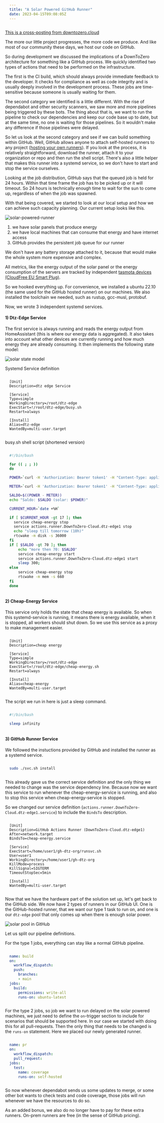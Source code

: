 ```yaml
---
title: "A Solar Powered GitHub Runner"
date: 2023-04-15T09:08:05Z
---
```

<a href="https://downtozero.cloud/posts/assets/2023/solar-powered-github-runner/">This is a cross-posting from downtozero.cloud</a>

The more our little project progresses, the more code we produce. And like most of our community these days, we host our code on GitHub.

So during development we discussed the implications of a DownToZero architecture for something like a GitHub process. We quickly identified two types of actions that need to be performed on the infrastructure. 

The first is the CI build, which should always provide immediate feedback to the developer. It checks for compliance as well as code integrity and is usually deeply involved in the development process. These jobs are time-sensitive because someone is usually waiting for them.

The second category we identified is a little different. With the rise of dependabot and other security scanners, we saw more and more pipelines being triggered by these bots. The thing about that is, we want to run the pipeline to check our dependencies and keep our code base up to date, but at the same time, no one is waiting for those pipelines. So it wouldn't make any difference if those pipelines were delayed.

So let us look at the second category and see if we can build something within GitHub. Well, GitHub allows anyone to attach self-hosted runners to any project ([hosting your own runners](https://docs.github.com/en/actions/hosting-your-own-runners)). If you look at the process, it is relatively straightforward, download the runner, attach it to your organization or repo and then run the shell script. There's also a little helper that makes this runner into a systemd service, so we don't have to start and stop the service ourselves.

Looking at the job distribution, GitHub says that the queued job is held for 24 hours. Within that time frame the job has to be picked up or it will timeout. So 24 hours is technically enough time to wait for the sun to come up, regardless of when the job was spawned.

With that being covered, we started to look at our local setup and how we can achieve such capacity planning.
Our current setup looks like this.

![solar-powered-runner](/assets/2023/solar-powered-machine.drawio.png)

1) we have solar panels that produce energy
2) we have local machines that can consume that energy and have internet access
3) GitHub provides the persistent job queue for our runner

We don't have any battery storage attached to it, because that would make the whole system more expensive and complex.

All metrics, like the energy output of the solar panel or the energy consumption of the servers are tracked by independent [tasmota devices (CloudFree EU Smart Plug)](https://cloudfree.shop/product/cloudfree-eu-smart-plug/). 

So we hooked everything up. For convenience, we installed a ubuntu 22.10 (the same used for the GitHub hosted runner) on our machines. We also installed the toolchain we needed, such as rustup, gcc-musl, protobuf.

Now, we wrote 3 independent systemd services.

#### 1) Dtz-Edge Service

The first service is always running and reads the energy output from HomeAssistant (this is where our energy data is aggregated). It also takes into account what other devices are currently running and how much energy they are already consuming. It then implements the following state model:

![solar state model](/assets/2023/solar-powered-state-model.drawio.png)

Systemd Service definition
```
[Unit]
Description=dtz edge Service

[Service]
Type=simple
WorkingDirectory=/root/dtz-edge
ExecStart=!/root/dtz-edge/busy.sh
Restart=always

[Install]
Alias=dtz-edge
WantedBy=multi-user.target
```

busy.sh shell script (shortened version)
```bash
#!/bin/bash

for (( ; ; ))
do

POWER=`curl -H 'Authorization: Bearer token1' -H "Content-Type: application/json" http://192.168.178.76:8123/api/states/sensor.solar_panel_energy_power 2> /dev/null | jq -r .state`

METER=`curl -H 'Authorization: Bearer token1' -H "Content-Type: application/json" http://192.168.178.76:8123/api/states/sensor.tasmota_energy_power_4 2> /dev/null | jq -r .state`

SALDO=$((POWER - METER))
echo "Saldo: $SALDO (solar: $POWER)"

CURRENT_HOUR=`date +%H`

if [ $CURRENT_HOUR -gt 17 ]; then
  service cheap-energy stop
  service actions.runner.DownToZero-Cloud.dtz-edge1 stop
  echo "sleep till tomorrow (10h)"
  rtcwake -m disk -s 36000
fi
if [ $SALDO -gt 70 ]; then
    echo "more then 70: $SALDO"
    service cheap-energy start
    service actions.runner.DownToZero-Cloud.dtz-edge1 start
    sleep 300;
else
    service cheap-energy stop
    rtcwake -m mem -s 660
fi
done
```

#### 2) Cheap-Energy Service

This service only holds the state that cheap energy is available. So when this systemd-service is running, it means there is energy available, when it is stopped, all workers should shut down.
So we use this service as a proxy to make management easier.

```
[Unit]
Description=cheap energy

[Service]
Type=simple
WorkingDirectory=/root/dtz-edge
ExecStart=!/root/dtz-edge/cheap-energy.sh
Restart=always

[Install]
Alias=cheap-energy
WantedBy=multi-user.target
```

The script we run in here is just a sleep command.

```bash
#!/bin/bash

sleep infinity
```

#### 3) GitHub Runner Service

We followed the instuctions provided by GitHub and installed the runner as a systemd service.

```bash
sudo ./svc.sh install
```

This already gave us the correct service definition and the only thing we needed to change was the service dependency line. Because now we want this service to run whenever the cheap-energy-service is running, and also to stop this service when cheap-energy-service is stopped.

So we changed our service definition (`actions.runner.DownToZero-Cloud.dtz-edge1.service`) to include the `BindsTo` description.

```
[Unit]
Description=GitHub Actions Runner (DownToZero-Cloud.dtz-edge1)
After=network.target
BindsTo=cheap-energy.service

[Service]
ExecStart=/home/user1/gh-dtz-org/runsvc.sh
User=user1
WorkingDirectory=/home/user1/gh-dtz-org
KillMode=process
KillSignal=SIGTERM
TimeoutStopSec=5min

[Install]
WantedBy=multi-user.target
```

Now that we have the hardware part of the solution set up, let's get back to the GitHub side.
We now have 2 types of runners in our GitHub UI. One is the GitHub-hosted runner, that we want our type 1 task to run on, and one is our `dtz-edge` pool that only comes up when there is enough solar power.

![solar pool in GitHub](/assets/2023/gh-solar-pool.png)

Let us split our pipeline definitions.

For the type 1 jobs, everything can stay like a normal GitHub pipeline.

```yaml
name: build
on:
  workflow_dispatch:
  push:
    branches:
    - main
jobs:
  build:
    permissions: write-all
    runs-on: ubuntu-latest
```

For the type 2 jobs, so job we want to run delayed on the solar powered machines, we just need to define the `on`-trigger section to include for scenarios that should be supported here. In our case we started with doing this for all pull-requests. Then the only thing that needs to be changed is the `runs-on` statement. Here we placed our newly generated runner.

```yaml
name: pr
on:
  workflow_dispatch:
  pull_request:
jobs:
  test:
    name: coverage
    runs-on: self-hosted
```

So now whenever dependabot sends us some updates to merge, or some other bot wants to check tests and code coverage, those jobs will run whenever we have the resources to do so.

As an added bonus, we also do no longer have to pay for these extra runners. On-prem runners are free (in the sense of GitHub pricing).

<style>
img{
display:flex;
margin-left:auto;
margin-right:auto;
max-width:100%;
}
pre{
    padding: 1em;
    border-radius:1em;
}
</style>